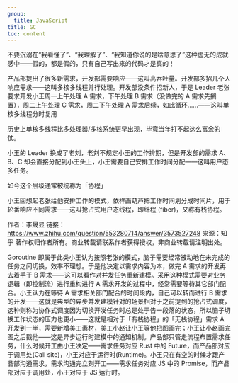 ```yaml
---
group:
  title: JavaScript
title: GC
toc: content
---
```


不要沉溺在“我看懂了”、“我理解了”、“我知道你说的是啥意思了”这种虚无的成就感中——假的，都是假的，只有自己写出来的代码才是真的！

产品部提出了很多新需求，开发部需要响应——这叫高吞吐量。开发部多招几个人响应需求——这叫多核多线程并行处理。开发部没条件招新人，于是 Leader 老张要求开发小王周一上午处理 A 需求，下午处理 B 需求（没做完的 A 需求先搁置），周二上午处理 C 需求，周二下午处理 A 需求后续，如此循环……——这叫单核多线程分时复用

历史上单核多线程比多处理器/多核系统更早出现，毕竟当年打不起这么富余的仗。

小王的 Leader 换成了老刘，老刘不规定小王的工作排期，但是开发部的需求 A、B、C 却会直接分配到小王头上，小王需要自己安排工作时间分配——这叫用户态多任务。

如今这个层级通常被统称为「协程」

小王回想起老张给他安排工作的模式，依样画葫芦把工作时间划分成时间片，用于轮番响应不同需求——这叫抢占式用户态线程，即纤程 (fiber)，又称有栈协程。

作者：李晟显
链接：https://www.zhihu.com/question/553280714/answer/3573527248
来源：知乎
著作权归作者所有。商业转载请联系作者获得授权，非商业转载请注明出处。

Goroutine 即属于此类小王认为按照老张的模式，脑子需要经常被动地在未完成的任务之间切换，效率不理想。于是他决定以需求内容为本，做完 A 需求的开发再去着手于 B 需求——这可以看作对并发任务重新建模。采用这种模式需要对业务逻辑（即控制流）进行重构进行 A 需求开发的过程中，经常需要等待其它部门配合。小王认为在等待 A 需求相关部门配合的时间段内，自己可以转而进行 B 需求的开发——这就是典型的异步并发建模针对的场景相对于之前提到的抢占式调度，这种则称为协作式调度因为切换开发任务时总是处于告一段落的状态，所以脑子切换工作状态的压力也更小——这就是相对于「有栈协程」的「无栈协程」需求 A 开发到一半，需要新增美工素材，美工小赵让小王等他把图画完；小王让小赵画完图之后戳他——这是异步运行时建模中的通知机制。产品部只管走流程布置需求任务，什么时候开工由小王决定——需求任务对应 Rust 中的 Future，而产品部对应于调用处(Call site)，小王对应于运行时(Runtime)。小王只在有空的时候才跟产品部沟通需求，需求沟通完立刻开工——需求任务对应 JS 中的 Promise，而产品部对应于调用处，小王对应于 JS 运行时。
